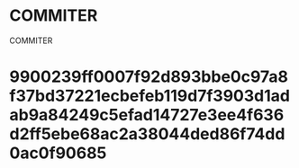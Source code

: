 # COMMITER
COMMITER






# 9900239ff0007f92d893bbe0c97a8f37bd37221ecbefeb119d7f3903d1adab9a84249c5efad14727e3ee4f636d2ff5ebe68ac2a38044ded86f74dd0ac0f90685

